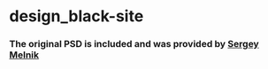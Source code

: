 # design_black-site


### The original PSD is included and was provided by [Sergey Melnik](https://www.behance.net/SergeyMelnik)
